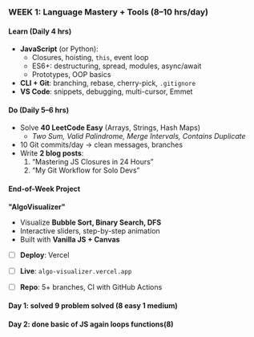 ### WEEK 1: Language Mastery + Tools (8–10 hrs/day)
#### Learn (Daily 4 hrs)
- **JavaScript** (or Python):  
  - Closures, hoisting, `this`, event loop  
  - ES6+: destructuring, spread, modules, async/await  
  - Prototypes, OOP basics  
- **CLI + Git**: branching, rebase, cherry-pick, `.gitignore`  
- **VS Code**: snippets, debugging, multi-cursor, Emmet  

#### Do (Daily 5–6 hrs)
- Solve **40 LeetCode Easy** (Arrays, Strings, Hash Maps)  
  - *Two Sum, Valid Palindrome, Merge Intervals, Contains Duplicate*  
- 10 Git commits/day → clean messages, branches  
- Write **2 blog posts**:  
  1. “Mastering JS Closures in 24 Hours”  
  2. “My Git Workflow for Solo Devs”

#### End-of-Week Project  
**"AlgoVisualizer"**  
- Visualize **Bubble Sort, Binary Search, DFS**  
- Interactive sliders, step-by-step animation  
- Built with **Vanilla JS + Canvas**  
- [ ] **Deploy**: Vercel  
- [ ] **Live**: `algo-visualizer.vercel.app`  
- [ ] **Repo**: 5+ branches, CI with GitHub Actions


#### Day 1: solved 9 problem solved (8 easy 1 medium)
#### Day 2: done basic of JS again loops functions(8)

